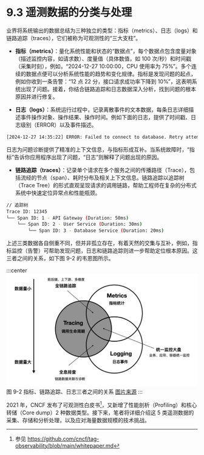 # 9.3 遥测数据的分类与处理

业界将系统输出的数据总结为三种独立的类型：指标（metrics）、日志（logs）和链路追踪（traces），它们被称为可观测性的“三大支柱”。

- **指标（metrics）**：量化系统性能和状态的“数据点”，每个数据点包含度量对象（描述监控内容，如请求数）、度量值（具体数值，如 100 次/秒）和时间戳（采集时刻），例如，“2024-12-27 10:00:00，CPU 使用率为 75%”。多个连续的数据点便可以分析系统性能的趋势和变化规律。指标是发现问题的起点，例如你收到一条告警：“12 点 22 分，接口请求成功率下降到 10%”，这表明系统出现了问题。接着，你结合链路追踪和日志数据深入分析，找到问题的根本原因并进行修复。

- **日志（logs）**：系统运行过程中，记录离散事件的文本数据，每条日志详细描述事件操作对象、操作结果、操作时间。例如下面的日志，提供了时间戳、日志级别（ERROR）以及事件描述。
```bash
[2024-12-27 14:35:22] ERROR: Failed to connect to database. Retry attempts exceeded.
```
日志为问题诊断提供了精准的上下文信息，与指标形成互补。当系统故障时，“指标”告诉你应用程序出现了问题，“日志”则解释了问题出现的原因。

- **链路追踪（traces）**：记录单个请求在多个服务之间的传播路径（Trace），包括流经的节点（span）、耗时分布及相关上下文信息。链路追踪以追踪树（Trace Tree）的形式直观呈现请求的调用链路，帮助工程师在复杂的分布式系统中快速定位异常点和性能瓶颈。

```bash
// 追踪树
Trace ID: 12345
└── Span ID: 1 - API Gateway (Duration: 50ms)
    └── Span ID: 2 - User Service (Duration: 30ms)
        └── Span ID: 3 - Database Service (Duration: 20ms)
```

上述三类数据各自侧重不同，但并非孤立存在，有着天然的交集与互补，例如，指标监控（告警）可帮助发现问题，日志和链路追踪则进一步帮助定位根本原因。这三者之间的关系，如下图 9-2 的韦恩图所示。

:::center
  ![](../assets/observability.jpg)<br/>
 图 9-2 指标、链路追踪、日志三者之间的关系 [图片来源](https://peter.bourgon.org/blog/2017/02/21/metrics-tracing-and-logging.html)
:::


2021 年，CNCF 发布了可观测性白皮书[^1]，又新增了性能剖析（Profiling）和核心转储（Core dump）2 种数据类型。接下来，笔者将详细介绍这 5 类遥测数据的采集、存储和分析处理，以及应对海量数据规模的技术挑战。

[^1]: 参见 https://github.com/cncf/tag-observability/blob/main/whitepaper.md